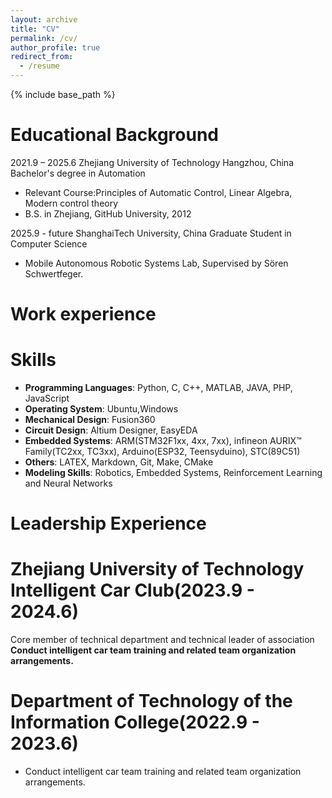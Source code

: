 ```yaml
---
layout: archive
title: "CV"
permalink: /cv/
author_profile: true
redirect_from:
  - /resume
---
```


{% include base_path %}

Educational Background
======
2021.9 – 2025.6 Zhejiang University of Technology Hangzhou, China
Bachelor's degree in Automation
* Relevant Course:Principles of Automatic Control, Linear Algebra, Modern control theory
* B.S. in Zhejiang, GitHub University, 2012
  
2025.9 - future  ShanghaiTech University, China
Graduate Student in Computer Science
* Mobile Autonomous Robotic Systems Lab, Supervised by Sören Schwertfeger.

  
Work experience
======

  
Skills
======
* **Programming Languages**: Python, C, C++, MATLAB, JAVA, PHP, JavaScript
* **Operating System**: Ubuntu,Windows
* **Mechanical Design**: Fusion360
* **Circuit Design**: Altium Designer, EasyEDA
* **Embedded Systems**: ARM(STM32F1xx, 4xx, 7xx), infineon AURIX™ Family(TC2xx, TC3xx), Arduino(ESP32, Teensyduino), STC(89C51)
* **Others**: LATEX, Markdown, Git, Make, CMake
* **Modeling Skills**: Robotics, Embedded Systems, Reinforcement Learning and Neural Networks


Leadership Experience
======
# Zhejiang University of Technology Intelligent Car Club(2023.9 - 2024.6)
Core member of technical department and technical leader of association
**Conduct intelligent car team training and related team organization arrangements.**
# Department of Technology of the Information College(2022.9 - 2023.6)
* Conduct intelligent car team training and related team organization arrangements.

